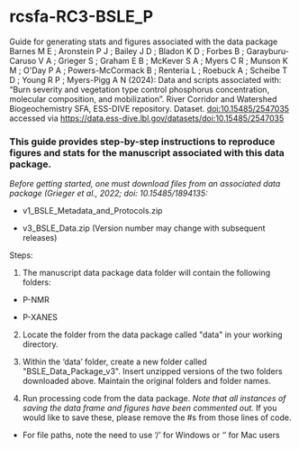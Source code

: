 # rcsfa-RC3-BSLE_P

Guide for generating stats and figures associated with the data package Barnes M E ; Aronstein P J ; Bailey J D ; Bladon K D ; Forbes B ; Garayburu-Caruso V A ; Grieger S ; Graham E B ; McKever S A ; Myers C R ; Munson K M ; O'Day P A ; Powers-McCormack B ; Renteria L ; Roebuck A ; Scheibe T D ; Young R P ; Myers-Pigg A N (2024): Data and scripts associated with: “Burn severity and vegetation type control phosphorus concentration, molecular composition, and mobilization”. River Corridor and Watershed Biogeochemistry SFA, ESS-DIVE repository. Dataset. <doi:10.15485/2547035> accessed via <https://data.ess-dive.lbl.gov/datasets/doi:10.15485/2547035>

### This guide provides step-by-step instructions to reproduce figures and stats for the manuscript associated with this data package.

*Before getting started, one must download files from an associated data package (Grieger et al., 2022; doi: 10.15485/1894135:*

-   v1_BSLE_Metadata_and_Protocols.zip

-   v3_BSLE_Data.zip (Version number may change with subsequent releases)

Steps:

1.  The manuscript data package data folder will contain the following folders:

-   P-NMR

-   P-XANES

2.  Locate the folder from the data package called "data" in your working directory.

3.  Within the ‘data’ folder, create a new folder called "BSLE_Data_Package_v3". Insert unzipped versions of the two folders downloaded above. Maintain the original folders and folder names.

4.  Run processing code from the data package. *Note that all instances of saving the data frame and figures have been commented out.* If you would like to save these, please remove the #s from those lines of code.

-   For file paths, note the need to use ‘/’ for Windows or ‘’ for Mac users
